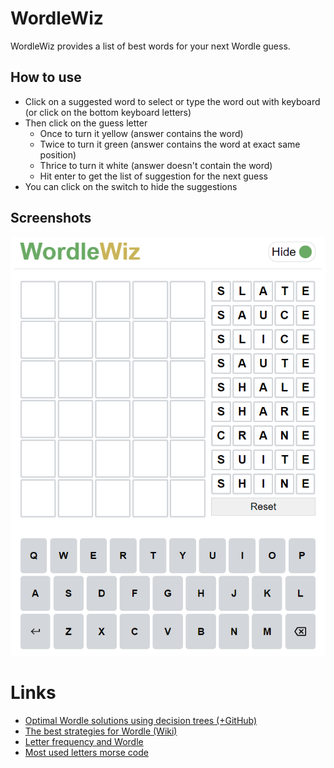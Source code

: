 # WordleWiz
WordleWiz provides a list of best words for your next Wordle guess.

## How to use
- Click on a suggested word to select or type the word out with keyboard (or click on the bottom keyboard letters)
- Then click on the guess letter
  - Once to turn it yellow (answer contains the word)
  - Twice to turn it green (answer contains the word at exact same position)
  - Thrice to turn it white (answer doesn't contain the word)
  - Hit enter to get the list of suggestion for the next guess
- You can click on the switch to hide the suggestions


## Screenshots
![Screenshot](./public/screenshot.png)

# Links
- [Optimal Wordle solutions using decision trees (+GitHub)](https://jonathanolson.net/experiments/optimal-wordle-solutions)
- [The best strategies for Wordle (Wiki)](http://sonorouschocolate.com/notes/index.php?title=The_best_strategies_for_Wordle)
- [Letter frequency and Wordle](https://recoveringphysicist.com/39/letter-frequency-and-wordle)
- [Most used letters morse code](https://www3.nd.edu/~busiforc/handouts/cryptography/letterfrequencies.html)

